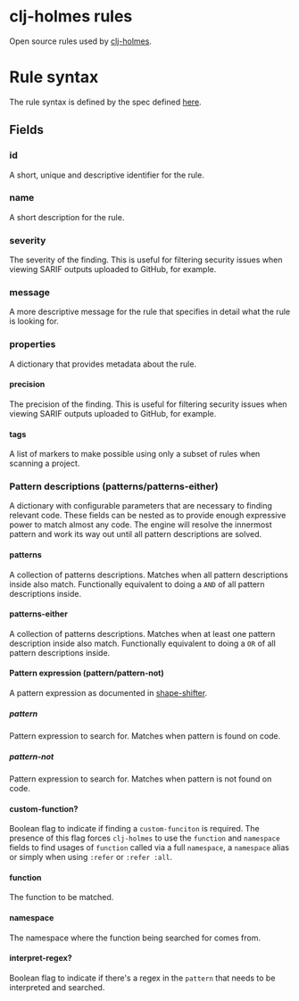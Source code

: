 # clj-holmes rules
Open source rules used by [clj-holmes](https://github.com/clj-holmes/clj-holmes).

# Rule syntax
The rule syntax is defined by the spec defined [here](https://github.com/clj-holmes/clj-holmes/blob/main/src/clj_holmes/specs/rule.clj).

## Fields
### id
A short, unique and descriptive identifier for the rule.
### name
A short description for the rule.
### severity
The severity of the finding. This is useful for filtering security issues when viewing SARIF outputs uploaded to GitHub, for example.
### message
A more descriptive message for the rule that specifies in detail what the rule is looking for.
### properties
A dictionary that provides metadata about the rule.
#### precision
The precision of the finding. This is useful for filtering security issues when viewing SARIF outputs uploaded to GitHub, for example.
#### tags
A list of markers to make possible using only a subset of rules when scanning a project. 

### Pattern descriptions (patterns/patterns-either)
A dictionary with configurable parameters that are necessary to finding relevant code. These fields can be nested as to provide enough expressive power to match almost any code. The engine will resolve the innermost pattern and work its way out until all pattern descriptions are solved.
#### patterns
A collection of patterns descriptions. Matches when all pattern descriptions inside also match. Functionally equivalent to doing a `AND` of all pattern descriptions inside.
#### patterns-either
A collection of patterns descriptions. Matches when at least one pattern description inside also match. Functionally equivalent to doing a `OR` of all pattern descriptions inside.

#### Pattern expression (pattern/pattern-not)
A pattern expression as documented in [shape-shifter](https://github.com/clj-holmes/shape-shifter).
##### pattern
Pattern expression to search for. Matches when pattern is found on code.
##### pattern-not
Pattern expression to search for. Matches when pattern is not found on code.

#### custom-function?
Boolean flag to indicate if finding a `custom-funciton` is required. The presence of this flag forces `clj-holmes` to use the `function` and `namespace` fields to find usages of `function` called via a full `namespace`, a `namespace` alias or simply when using `:refer` or `:refer :all`.
#### function
The function to be matched.
#### namespace
The namespace where the function being searched for comes from.
#### interpret-regex?
Boolean flag to indicate if there's a regex in the `pattern` that needs to be interpreted and searched.
